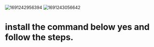 ![1691242956394](https://github.com/XieraaaYEAGER/XieraaMETA/assets/141108240/a3146b34-e1ab-40d1-acf8-4357af76b58f)
![1691243056642](https://github.com/XieraaaYEAGER/XieraaMETA/assets/141108240/4ad215f1-1df6-40b1-b0e9-11bc422990e4)
# install the command below yes and follow the steps.
